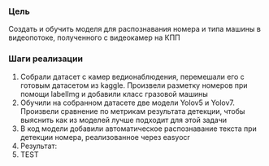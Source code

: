 ### Цель
Создать и обучить моделя для распознавания номера и типа машины в видеопотоке, полученного с видеокамер на КПП

### Шаги реализации
1) Собрали датасет с камер ведионаблюдения, перемешали его с готовым датасетом из kaggle. Произвели разметку номеров при помощи labelImg и добавили класс гразовой машины
2) Обучили на собранном датасете две модели Yolov5 и Yolov7. Произвели сравнение по метрикам результата детекции, чтобы выяснить как из моделей лучше подходит для этой задачи
3) В код модели добавили автоматическое распознавание текста при детекции номера, реализованное через easyocr
4) Результат: 
5) TEST
